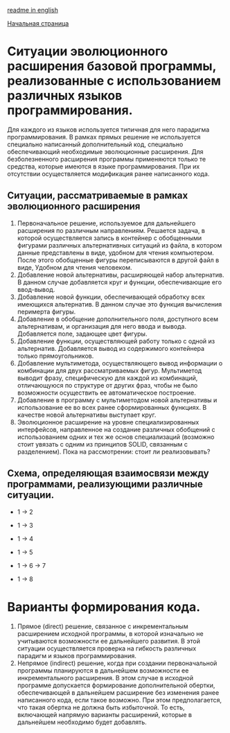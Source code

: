 [readme in english](readme.md)

[Начальная страница](../readme-ru.md)

# Ситуации эволюционного расширения базовой программы, реализованные с использованием различных языков программирования.

Для каждого из языков используется типичная для него парадигма программирования.
В рамках прямых решение не используется специально написанный дополнительный код, специально обеспечивающий необходимые эволюционные расширения. Для безболезненного расширения программы применяются только те средства, которые имеются в языке программирования. При их отсутствии осуществляется модификация ранее написанного кода.

## Ситуации, рассматриваемые в рамках эволюционного расширения

1. Первоначальное решение, используемое для дальнейшего расширения по различным направлениям. Решается задача, в которой осуществляется запись в контейнер с обобщенными фигурами различных альтернативных ситуаций из файла, в котором данные представлены в виде, удобном для чтения компьютером. После этого обобщенные фигуры переписываются в другой файл в виде, Удобном для чтения человеком.
2. Добавление новой альтернативы, расширяющей набор альтернатив. В данном случае добавляется круг и функции, обеспечивающие его ввод-вывод.
3. Добавление новой функции, обеспечивающей обработку всех имеющихся альтернатив. В данном случае это функция вычисления перимерта фигуры.
4. Добавление в обобщение дополнительного поля, доступного всем альтернативам, и организация для него ввода и вывода. Добавляется поле, задающее цвет фигуры.
5. Добавление функции, осуществляющей работу только с одной из альтернатив. Добавляется вывод из содержимого контейнера только прямоугольников.
6. Добавление мультиметода, осуществляющего вывод информации о комбинации для двух рассматриваемых фигур. Мультиметод выводит фразу, специфическую для каждой из комбинаций, отличающуюся по структуре от других фраз, чтобы не было возможности осуществить ее автоматическое построение.
7. Добавление в программу с мультиметодом новой альтернативы и использование ее во всех ранее сформированных функциях. В качестве новой альтернативы выступает круг.
8. Эволюционное расширение на уровне специализированных интерфейсов, направленное на создание различных обобщений с использованием одних и тех же основ специализаций (возможно стоит увязать с одним из принципов SOLID, связанным с разделением). Пока на рассмотрении: стоит ли реализовывать?

## Схема, определяющая взаимосвязи между программами, реализующими различные ситуации.

- 1 -> 2

- 1 -> 3

- 1 -> 4

- 1 -> 5

- 1 -> 6 -> 7

- 1 -> 8

# Варианты формирования кода.

1. Прямое (direct) решение, связанное с инкрементальным расширением исходной программы, в которой изначально не учитываются возможности ее дальнейшего развития. В этой ситуации осуществляется проверка на гибкость различных парадигм и языков программирования.
2. Непрямое (indirect) решение, когда при создании первоначальной программы планируются в дальнейшем возможности ее инкрементального расширения. В этом случае в исходной программе допускается формирование дополнительной обертки, обеспечивающей в дальнейшем расширение без изменения ранее написанного кода, если такое возможно. При этом предполагается, что такая обертка не должна быть избыточной. То есть, включающей напрямую варианты расширений, которые в дальнейшем необходимо будет добавлять.
